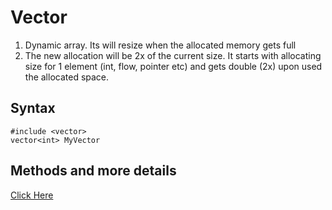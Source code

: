 # Vector

1. Dynamic array. Its will resize when the allocated memory gets full
2. The new allocation will be 2x of the current size. It starts with allocating size for 1 element (int, flow, pointer etc) and gets double (2x) upon used the allocated space.

## Syntax

```
#include <vector> 
vector<int> MyVector
```
## Methods and more details
[Click Here](http://www.cplusplus.com/reference/vector/vector/)
